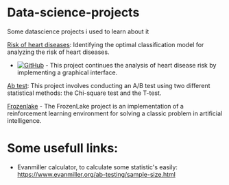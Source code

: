 # Data-science-projects
Some datascience projects i used to learn about it

[Risk of heart diseases](https://github.com/Barboss4/Data-science-projects/blob/main/Risk_of_Heart_Disease.ipynb):  Identifying the optimal classification model for analyzing the risk of heart diseases.

-  [![GitHub](https://img.shields.io/badge/GitHub-View%20Project-blue)](https://github.com/Barboss4/Risk-of-Heart-Disease/tree/main) - This project continues the analysis of heart disease risk by implementing a graphical interface.

[Ab test](https://github.com/Barboss4/Data-science-projects/blob/main/Teste_A_B.ipynb): This project involves conducting an A/B test using two different statistical methods: the Chi-square test and the T-test.

[Frozenlake](https://github.com/Barboss4/Data-science-projects/blob/main/Frozenlake.ipynb) - The FrozenLake project is an implementation of a reinforcement learning environment for solving a classic problem in artificial intelligence.

# Some usefull links:

- Evanmiller calculator, to calculate some statistic's easily: https://www.evanmiller.org/ab-testing/sample-size.html
